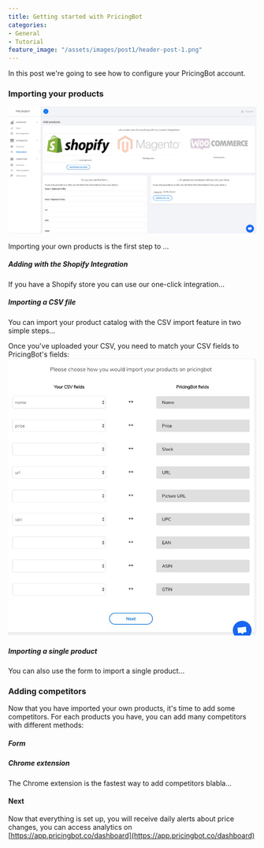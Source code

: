 ```yaml
---
title: Getting started with PricingBot
categories:
- General
- Tutorial
feature_image: "/assets/images/post1/header-post-1.png"
---
```



In this post we're going to see how to configure your PricingBot account. 

### Importing your products

![Adding a product](/assets/images/post1/screenshot_add_own_product.jpg)

Importing your own products is the first step to ...

##### Adding with the Shopify Integration

If you have a Shopify store you can use our one-click integration...

##### Importing a CSV file

You can import your product catalog with the CSV import feature in two simple steps...

Once you've uploaded your CSV, you need to match your CSV fields to PricingBot's fields: 
![CSV fields matching](/assets/images/post1/csv_upload.jpg)

##### Importing a single product

You can also use the form to import a single product...

### Adding competitors

Now that you have imported your own products, it's time to add some competitors. 
For each products you have, you can add many competitors with different methods:

##### Form

##### Chrome extension

The Chrome extension is the fastest way to add competitors blabla...


#### Next 

Now that everything is set up, you will receive daily alerts about price changes, you can access analytics on  [https://app.pricingbot.co/dashboard](https://app.pricingbot.co/dashboard)
